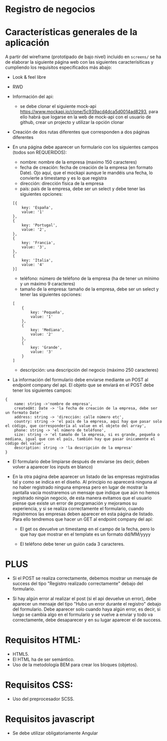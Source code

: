 # Registro de negocios

# Características generales de la aplicación

A partir del wireframe (prototipado de bajo nivel) incluido en `screens/` se ha de elaborar la siguiente página web con las siguientes caracterísiticas y cumpliendo los requisitos especificados más abajo:

- Look & feel libre

- RWD

- Información del api:

  - se debe clonar el siguiente mock-api https://www.mockapi.io/clone/5c939acd4dca5d0014ad8293, para ello habrá que logarse en la web de mock-api con el usuario de github, crear un projecto y utilizar la opción clonar

- Creación de dos rutas diferentes que corresponden a dos páginas diferentes

- En una página debe aparecer un formulario con los siguientes campos (todos son REQUERIDOS):

  - nombre: nombre de la empresa (maximo 150 caracteres)
  - fecha de creación: fecha de creación de la empresa (en formato Date). Ojo aquí, que el mockapi aunque le mandéis una fecha, lo convierte a timestamp y es lo que registra
  - dirección: dirección física de la empresa
  - país: país de la empresa, debe ser un select y debe tener las siguientes opciones:

  ```
  [{
      key: 'España',
      value: '1'
  },
  {
      key: 'Portugal',
      value: '2',
  },
  {
      key: 'Francia',
      value: '3',
  },
  {
      key: 'Italia',
      value: '4'
  }]

  ```

  - teléfono: número de teléfono de la empresa (ha de tener un mínimo y un máximo 9 caracteres)
  - tamaño de la empresa: tamaño de la empresa, debe ser un select y tener las siguientes opciones:

  ```
  [
      {
          key: 'Pequeña',
          value: '1'
      },
      {
          key: 'Mediana',
          value: '2'
      },
      {
          key: 'Grande',
          value: '3'
      }
  ]

  ```

  - descripción: una descripción del negocio (máximo 250 caracteres)

- La información del formulario debe enviarse mediante un POST al endpoint company del api. El objeto que se enviará en el POST debe tener los siguientes campos:

```
{
    name: string ->'nombre de empresa',
    createdAt: Date -> 'la fecha de creación de la empresa, debe ser un formato Date'
    address: string -> 'dirección: calle número etc',
    country: string -> 'el país de la empresa, aquí hay que pasar solo el código, que correspondería al value en el objeto del array',
    phone: string -> 'el número de teléfono',
    size: string -> 'el tamaño de la empresa, si es grande, pequeña o mediana, igual que con el país, también hay que pasar únicamente el código del value',
    description: string -> 'la descripción de la empresa'
}
```

- El formulario debe limpiarse después de enviarse (es decir, deben volver a aparecer los inputs en blanco)

- En la otra página debe aparecer un listado de las empresas registradas tal y como se indica en el diseño. Al principio no aparecerá ninguna al no haber registrado ninguna empresa pero en lugar de mostrar la pantalla vacía mostraremos un mensaje que indique que aún no hemos registrado ningún negocio, de esta manera evitamos que el usuario piense que existe un error de programación y mejoramos su experiencia, y si se realiza correctamente el formulario, cuando registremos las empresas deben aparecer en esta página de listado. Para ello tendremos que hacer un GET al endpoint company del api:

  - El get os devuelve un timestamp en el campo de la fecha, pero lo que hay que mostrar en el template es un formato dd/MM/yyyy

  - El teléfono debe tener un guión cada 3 caracteres.

# PLUS

- Si el POST se realiza correctamente, debemos mostrar un mensaje de success del tipo "Registro realizado correctamente" debajo del formulario.

- Si hay algún error al realizar el post (si el api devuelve un error), debe aparecer un mensaje del tipo "Hubo un error durante el registro" debajo del formulario. Debe aparecer solo cuando haya algún error, es decir, si luego se cambia algo en el formulario y se vuelve a enviar y todo va correctamente, debe desaparecer y en su lugar aparecer el de success.

# Requisitos HTML:

- HTML5.
- El HTML ha de ser semántico.
- Uso de la metodología BEM para crear los bloques (objetos).

# Requisitos CSS:

- Uso del preprocesador SCSS.

# Requisitos javascript

- Se debe utilizar obligatoriamente Angular
